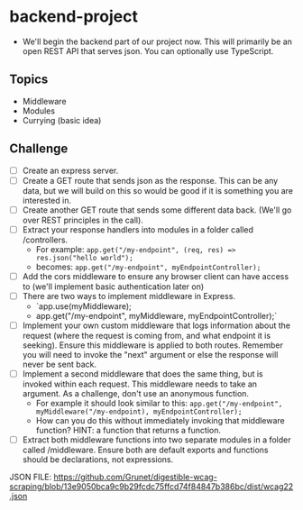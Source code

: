 # backend-project

- We'll begin the backend part of our project now. This will primarily be an open REST API that serves json. You can optionally use TypeScript.

## Topics

- Middleware
- Modules
- Currying (basic idea)

## Challenge

- [ ] Create an express server.
- [ ] Create a GET route that sends json as the response. This can be any data, but we will build on this so would be good if it is something you are interested in.
- [ ] Create another GET route that sends some different data back. (We'll go over REST principles in the call).
- [ ] Extract your response handlers into modules in a folder called /controllers.
  - For example: `app.get("/my-endpoint", (req, res) => res.json("hello world");`
  - becomes: `app.get("/my-endpoint", myEndpointController);`
- [ ] Add the cors middleware to ensure any browser client can have access to (we'll implement basic authentication later on)
- [ ] There are two ways to implement middleware in Express.
  - `app.use(myMiddleware);
  - app.get("/my-endpoint", myMiddleware, myEndpointController);`
- [ ] Implement your own custom middleware that logs information about the request (where the request is coming from, and what endpoint it is seeking). Ensure this middleware is applied to both routes. Remember you will need to invoke the "next" argument or else the response will never be sent back.
- [ ] Implement a second middleware that does the same thing, but is invoked within each request. This middleware needs to take an argument. As a challenge, don't use an anonymous function.
  - For example it should look similar to this: `app.get("/my-endpoint", myMiddleware("/my-endpoint), myEndpointController);`
  - How can you do this without immediately invoking that middleware function? HINT: a function that returns a function.
- [ ] Extract both middleware functions into two separate modules in a folder called /middleware. Ensure both are default exports and functions should be declarations, not expressions.

JSON FILE: https://github.com/Grunet/digestible-wcag-scraping/blob/13e9050bca9c9b29fcdc75ffcd74f84847b386bc/dist/wcag22.json

